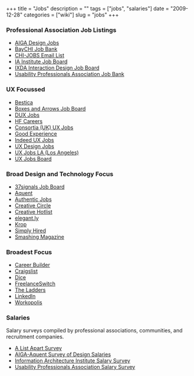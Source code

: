 +++
title = "Jobs"
description = ""
tags = ["jobs", "salaries"]
date = "2009-12-28"
categories = ["wiki"]
slug = "jobs"
+++


<h3 id="toc1">Professional Association Job Listings</h3>
<ul>
    <li> <a href="http://designjobs.aiga.org/public/jobs_browse.asp">AIGA Design Jobs</a></li>
    <li> <a href="http://www.baychi.org/jobbank/">BayCHI Job Bank</a></li>
    <li> <a href="http://listserv.acm.org/scripts/wa-ACMLPX.exe?A0=CHI-JOBS">CHI-JOBS Email List</a></li>
    <li> <a href="http://lists.iainstitute.org/listinfo.cgi/iai-jobs-iainstitute.org">IA Institute Job Board</a></li>
    <li> <a href="http://www.ixda.org/jobs">IXDA Interaction Design Job Board</a></li>
    <li> <a href="http://www.upassoc.org/usability_resources/jobs/">Usability Professionals Association Job Bank</a></li>
</ul>

<h3 id="toc3">UX Focussed</h3>
<ul>
    <li> <a href="http://www.bestica.com/">Bestica</a></li>
    <li> <a href="http://jobs.boxesandarrows.com/">Boxes and Arrows Job Board</a></li>
    <li> <a href="http://www.duxjobs.com/">DUX Jobs</a></li>
    <li> <a href="http://www.hfcareers.com/">HF Careers</a></li>
    <li> <a href="http://consortia.co.uk/category/jobs/user-experience-jobs">Consortia (UK) UX Jobs</a></li>
    <li> <a href="http://goodexperience.com/jobs/">Good Experience</a></li>
    <li> <a href="http://www.indeed.com/q-Ux-jobs.html">Indeed UX Jobs</a></li>
    <li> <a href="http://www.uxdesignjobs.net/">UX Design Jobs</a></li>
    <li> <a href="http://uxjobsla.com/">UX Jobs LA (Los Angeles)</a></li>
    <li> <a href="https://www.uxjobsboard.com/">UX Jobs Board</a></li>
</ul>


<h3 id="toc4">Broad Design and Technology Focus</h3>
<ul>
    <li> <a href="http://jobs.37signals.com/jobs">37signals Job Board</a></li>
    <li> <a href="http://www.aquent.com/">Aquent</a></li>
    <li> <a href="http://www.authenticjobs.com/">Authentic Jobs</a></li>
    <li> <a href="http://www.creativecircle.com/">Creative Circle</a></li>
    <li> <a href="http://www.creativehotlist.com/">Creative Hotlist</a></li>
    <li> <a href="http://elegant.ly/">elegant.ly</a></li>
    <li> <a href="http://www.krop.com/">Krop</a></li>
    <li> <a href="http://www.simplyhired.com/a/jobs/list/q-ux+'information+architect'+'interaction+design'+'interface+design'">Simply Hired</a></li>
    <li> <a href="http://jobs.smashingmagazine.com/">Smashing Magazine</a></li>
</ul>


<h3 id="toc5">Broadest Focus</h3>
<ul>
    <li> <a href="http://www.careerbuilder.com/">Career Builder</a></li>
    <li> <a href="http://www.craigslist.org/">Craigslist</a></li>
    <li> <a href="http://www.dice.com/">Dice</a></li>
    <li> <a href="http://jobs.freelanceswitch.com/">FreelanceSwitch</a></li>
    <li> <a href="http://www.theladders.com/">The Ladders</a></li>
    <li> <a href="http://www.linkedin.com/job/home">LinkedIn</a></li>
    <li> <a href="http://www.workopolis.com/">Workopolis</a></li>
</ul>


<h3 id="toc6">Salaries</h3>
<p>Salary surveys compiled by professional associations, communities, and recruitment companies.<br />
<ul>
    <li> <a href="http://archive.aneventapart.com/alasurvey2011/00.html">A List Apart Survey</a></li>
    <li> <a href="http://designsalaries.aiga.org/">AIGA-Aquent Survey of Design Salaries</a></li>
    <li> <a href="http://iainstitute.org/en/learn/research/salary_survey.php">Information Architecture Institute Salary Survey</a></li>
    <li> <a href="http://usabilityprofessionals.org/usability_resources/surveys/SalarySurveys.html">Usability Professionals Association Salary Survey</a></li>
</ul>

</p>

